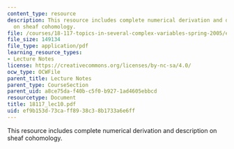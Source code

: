 ```yaml
---
content_type: resource
description: This resource includes complete numerical derivation and description
  on sheaf cohomology.
file: /courses/18-117-topics-in-several-complex-variables-spring-2005/ef9b153d73caff8938c38b1733a6e6ff_18117_lec10.pdf
file_size: 149134
file_type: application/pdf
learning_resource_types:
- Lecture Notes
license: https://creativecommons.org/licenses/by-nc-sa/4.0/
ocw_type: OCWFile
parent_title: Lecture Notes
parent_type: CourseSection
parent_uid: a8ce75da-f40b-c5f0-b927-1ad4605ebbcd
resourcetype: Document
title: 18117_lec10.pdf
uid: ef9b153d-73ca-ff89-38c3-8b1733a6e6ff
---
```

This resource includes complete numerical derivation and description on sheaf cohomology.